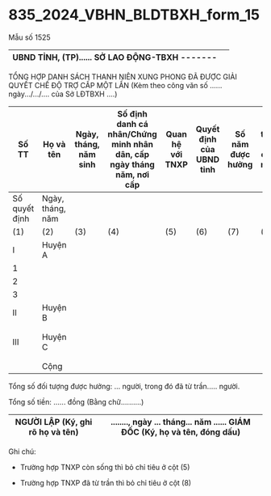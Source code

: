 # 835_2024_VBHN_BLDTBXH_form_15

Mẫu số 1525

| UBND TỈNH, (TP)...... SỞ LAO ĐỘNG-TBXH ------- |  |
|---|---|

TỔNG HỢP DANH SÁCH THANH NIÊN XUNG PHONG ĐÃ ĐƯỢC GIẢI QUYẾT CHẾ ĐỘ TRỢ CẤP MỘT LẦN (Kèm theo công văn số ...... ngày.../.../.... của Sở LĐTBXH ....)

| Số TT | Họ và tên | Ngày, tháng, năm sinh | Số định danh cá nhân/Chứng minh nhân dân, cấp ngày tháng năm, nơi cấp | Quan hệ với TNXP | Quyết định của UBND tỉnh | Số năm được hưởng | Số tiền trợ cấp một lần |  |
|---|---|---|---|---|---|---|---|---|
| Số quyết định | Ngày, tháng, năm |  |  |  |  |  |  |  |
| (1) | (2) | (3) | (4) | (5) | (6) | (7) | (8) | (9) |
| I | Huyện A |  |  |  |  |  |  |  |
| 1 |  |  |  |  |  |  |  |  |
| 2 |  |  |  |  |  |  |  |  |
| 3 |  |  |  |  |  |  |  |  |
| II | Huyện B |  |  |  |  |  |  |  |
|  |  |  |  |  |  |  |  |  |
|  |  |  |  |  |  |  |  |  |
| III | Huyện C |  |  |  |  |  |  |  |
|  |  |  |  |  |  |  |  |  |
|  |  |  |  |  |  |  |  |  |
|  | Cộng |  |  |  |  |  |  |

Tổng số đối tượng được hưởng: ... người, trong đó đã từ trần..... người.

Tổng số tiền: ...... đồng (Bằng chữ..........)

| NGƯỜI LẬP (Ký, ghi rõ họ và tên) | ........, ngày ... tháng... năm ...... GIÁM ĐỐC (Ký, họ và tên, đóng dấu) |
|---|---|

Ghi chú:

- Trường hợp TNXP còn sống thì bỏ chỉ tiêu ở cột (5)

- Trường hợp TNXP đã từ trần thì bỏ chỉ tiêu ở cột (8)